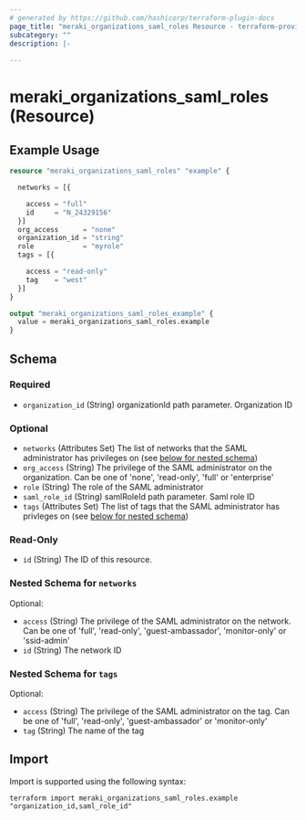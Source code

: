 ```yaml
---
# generated by https://github.com/hashicorp/terraform-plugin-docs
page_title: "meraki_organizations_saml_roles Resource - terraform-provider-meraki"
subcategory: ""
description: |-
  
---
```


# meraki_organizations_saml_roles (Resource)



## Example Usage

```terraform
resource "meraki_organizations_saml_roles" "example" {

  networks = [{

    access = "full"
    id     = "N_24329156"
  }]
  org_access      = "none"
  organization_id = "string"
  role            = "myrole"
  tags = [{

    access = "read-only"
    tag    = "west"
  }]
}

output "meraki_organizations_saml_roles_example" {
  value = meraki_organizations_saml_roles.example
}
```

<!-- schema generated by tfplugindocs -->
## Schema

### Required

- `organization_id` (String) organizationId path parameter. Organization ID

### Optional

- `networks` (Attributes Set) The list of networks that the SAML administrator has privileges on (see [below for nested schema](#nestedatt--networks))
- `org_access` (String) The privilege of the SAML administrator on the organization. Can be one of 'none', 'read-only', 'full' or 'enterprise'
- `role` (String) The role of the SAML administrator
- `saml_role_id` (String) samlRoleId path parameter. Saml role ID
- `tags` (Attributes Set) The list of tags that the SAML administrator has privleges on (see [below for nested schema](#nestedatt--tags))

### Read-Only

- `id` (String) The ID of this resource.

<a id="nestedatt--networks"></a>
### Nested Schema for `networks`

Optional:

- `access` (String) The privilege of the SAML administrator on the network. Can be one of 'full', 'read-only', 'guest-ambassador', 'monitor-only' or 'ssid-admin'
- `id` (String) The network ID


<a id="nestedatt--tags"></a>
### Nested Schema for `tags`

Optional:

- `access` (String) The privilege of the SAML administrator on the tag. Can be one of 'full', 'read-only', 'guest-ambassador' or 'monitor-only'
- `tag` (String) The name of the tag

## Import

Import is supported using the following syntax:

```shell
terraform import meraki_organizations_saml_roles.example "organization_id,saml_role_id"
```
